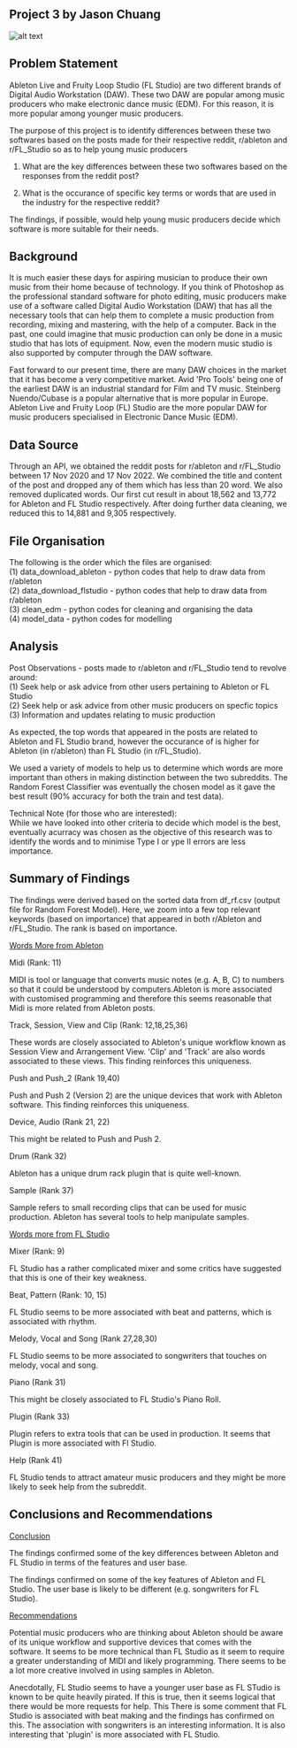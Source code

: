 
## Project 3 by Jason Chuang

![alt text](/project3_brand_intro.png)



## Problem Statement


Ableton Live and Fruity Loop Studio (FL Studio) are two different brands of Digital Audio Workstation (DAW). These two DAW are popular among music producers who make electronic dance music (EDM). For this reason, it is more popular among younger music producers. 

The purpose of this project is to identify differences between these two softwares based on the posts made for their respective reddit, r/ableton and r/FL_Studio so as to help young music producers

1) What are the key differences between these two softwares based on the responses from the reddit post?

2) What is the occurance of specific key terms or words that are used in the industry for the respective reddit?

The findings, if possible, would help young music producers decide which software is more suitable for their needs.


## Background

It is much easier these days for aspiring musician to produce their own music from their home because of technology. If you think of Photoshop as the professional standard software for photo editing, music producers make use of a software called Digital Audio Workstation (DAW) that has all the necessary tools that can help them to complete a music production from recording, mixing and mastering, with the help of a computer. Back in the past, one could imagine that music production can only be done in a music studio that has lots of equipment. Now, even the modern music studio is also supported by computer through the DAW software.

Fast forward to our present time, there are many DAW choices in the market that it has become a very competitive market. Avid 'Pro Tools' being one of the earliest DAW is an industrial standard for Film and TV music. Steinberg Nuendo/Cubase is a popular alternative that is more popular in Europe. Ableton Live and Fruity Loop (FL) Studio are the more popular DAW for music producers specialised in Electronic Dance Music (EDM).


## Data Source

Through an API, we obtained the reddit posts for r/ableton and r/FL_Studio between 17 Nov 2020 and 17 Nov 2022. We combined the title and content of the post and dropped any of them which has less than 20 word. We also removed duplicated words. Our first cut result in about  18,562 and 13,772 for Ableton and FL Studio respectively. After doing further data cleaning, we reduced this to 14,881 and 9,305 respectively.

## File Organisation

The following is the order which the files are organised:<br>
(1) data_download_ableton - python codes that help to draw data from r/ableton<br>
(2) data_download_flstudio - python codes that help to draw data from r/ableton<br>
(3) clean_edm - python codes for cleaning and organising the data<br>
(4) model_data - python codes for modelling<br>

## Analysis

Post Observations - posts made to r/ableton and r/FL_Studio tend to revolve around:<br>
(1) Seek help or ask advice from other users pertaining to Ableton or FL Studio<br>
(2) Seek help or ask advice from other music producers on specfic topics<br>
(3) Information and updates relating to music production<br>

As expected, the top words that appeared in the posts are related to Ableton and FL Studio brand, however the occurance of is higher for Ableton (in r/ableton) than FL Studio (in r/FL_Studio).

We used a variety of models to help us to determine which words are more important than others in making distinction between the two subreddits. The Random Forest Classifier was eventually the chosen model as it gave the best result (90% accuracy for both the train and test data).

Technical Note (for those who are interested):<br>
While we have looked into other criteria to decide which model is the best, eventually acurracy was chosen as the objective of this research was to identify the words and to minimise Type I or ype II errors are less importance.

## Summary of Findings

The findings were derived based on the sorted data from df_rf.csv (output file for Random Forest Model). Here, we zoom into a few top relevant keywords (based on importance) that appeared in both r/Ableton and r/FL_Studio.  The rank is based on importance.<br>

<ins>Words More from Ableton</ins><br>

Midi (Rank: 11)<br>

MIDI is tool or language that converts music notes (e.g. A, B, C) to numbers so that it could be understood by computers.Ableton is more associated with customised programming and therefore this seems reasonable that Midi is more related from Ableton posts.<br> 

Track, Session, View and Clip (Rank: 12,18,25,36)<br>

These words are closely associated to Ableton's unique workflow known as Session View and Arrangement View. 'Clip' and 'Track' are also words associated to these views. This finding reinforces this uniqueness.<br>

Push and Push_2 (Rank 19,40)<br>

Push and Push 2 (Version 2) are the unique devices that work with Ableton software. This finding reinforces this uniqueness.<br>

Device, Audio (Rank 21, 22)<br>

This might be related to Push and Push 2.<br>

Drum (Rank 32)<br>

Ableton has a unique drum rack plugin that is quite well-known.<br>

Sample (Rank 37)<br>

Sample refers to small recording clips that can be used for music production. Ableton has several tools to help manipulate samples.<br>

<ins>Words more from FL Studio</ins><br>

Mixer (Rank: 9)<br>

FL Studio has a rather complicated mixer and some critics have suggested that this is one of their key weakness.<br>

Beat, Pattern (Rank: 10, 15)<br>

FL Studio seems to be more associated with beat and patterns, which is associated with rhythm.

Melody, Vocal and Song (Rank 27,28,30)<br>

FL Studio seems to be more associated to songwriters that touches on melody, vocal and song.

Piano (Rank 31)<br>

This might be closely associated to FL Studio's Piano Roll.

Plugin (Rank 33)<br>

Plugin refers to extra tools that can be used in production. It seems that Plugin is more associated with Fl Studio.<br>

Help (Rank 41)<br>

FL Studio tends to attract amateur music producers and they might be more likely to seek help from the subreddit.<br>


## Conclusions and Recommendations

<ins>Conclusion</ins><br>

The findings confirmed some of the key differences between Ableton and FL Studio in terms of the features and user base.<br>

The findings confirmed on some of the key features of Ableton and FL Studio. The user base is likely to be different (e.g. songwriters for FL Studio).

<ins>Recommendations</ins><br>

Potential music producers who are thinking about Ableton should be aware of its unique workflow and supportive devices that comes with the software. It seems to be more technical than FL Studio as it seem to require a greater understanding of MIDI and likely programming. There seems to be a lot more creative involved in using samples in Ableton.<br>

Anecdotally, FL Studio seems to have a younger user base as FL STudio is known to be quite heavily pirated. If this is true, then it seems logical that there would be more requests for help. This There is some comment that FL Studio is associated with beat making and the findings has confirmed on this. The association with songwriters is an interesting information. It is also interesting that 'plugin' is more associated with FL Studio.<br>